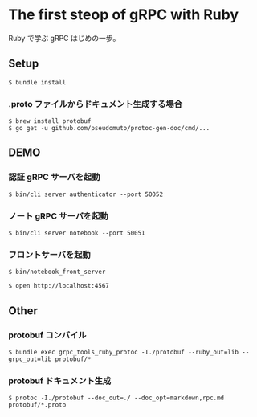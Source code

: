 The first steop of gRPC with Ruby
====

Ruby で学ぶ gRPC はじめの一歩。


Setup
----

```
$ bundle install
```

### .proto ファイルからドキュメント生成する場合

```
$ brew install protobuf
$ go get -u github.com/pseudomuto/protoc-gen-doc/cmd/...
```


DEMO
----

### 認証 gRPC サーバを起動

```
$ bin/cli server authenticator --port 50052
```

### ノート gRPC サーバを起動

```
$ bin/cli server notebook --port 50051
```

### フロントサーバを起動

```
$ bin/notebook_front_server
```

```
$ open http://localhost:4567
```


Other
----

### protobuf コンパイル

```
$ bundle exec grpc_tools_ruby_protoc -I./protobuf --ruby_out=lib --grpc_out=lib protobuf/*
```

### protobuf ドキュメント生成

```
$ protoc -I./protobuf --doc_out=./ --doc_opt=markdown,rpc.md protobuf/*.proto
```
